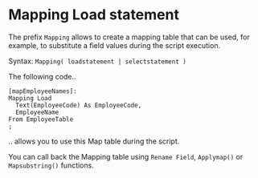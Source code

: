 # Mapping Load statement

The prefix `Mapping` allows to create a mapping table that can be used, for example,
to substitute a field values during the script execution.

Syntax:
`Mapping( loadstatement | selectstatement )`

The following code..
```
[mapEmployeeNames]:
Mapping Load
  Text(EmployeeCode) As EmployeeCode, 
  EmployeeName
From EmployeeTable
;
```
.. allows you to use this Map table during the script.


You can call back the Mapping table using
`Rename Field`, `Applymap()` or `Mapsubstring()` functions.

